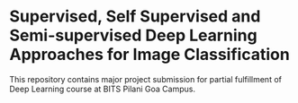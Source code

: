# Supervised, Self Supervised and Semi-supervised Deep Learning Approaches for Image Classification

This repository contains major project submission for partial fulfillment of Deep Learning course at BITS Pilani Goa Campus.
